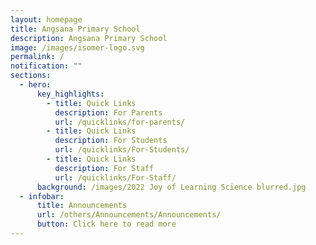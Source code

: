 ```yaml
---
layout: homepage
title: Angsana Primary School
description: Angsana Primary School
image: /images/isomer-logo.svg
permalink: /
notification: ""
sections:
  - hero:
      key_highlights:
        - title: Quick Links
          description: For Parents
          url: /quicklinks/for-parents/
        - title: Quick Links
          description: For Students
          url: /quicklinks/For-Students/
        - title: Quick Links
          description: For Staff
          url: /quicklinks/For-Staff/
      background: /images/2022 Joy of Learning Science blurred.jpg
  - infobar:
      title: Announcements
      url: /others/Announcements/Announcements/
      button: Click here to read more
---
```

